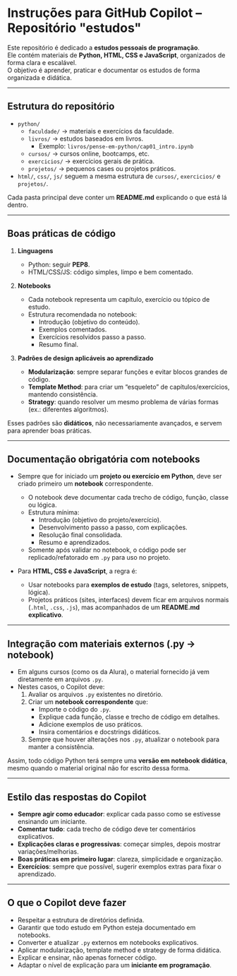 # Instruções para GitHub Copilot – Repositório "estudos"

Este repositório é dedicado a **estudos pessoais de programação**.  
Ele contém materiais de **Python, HTML, CSS e JavaScript**, organizados de forma clara e escalável.  
O objetivo é aprender, praticar e documentar os estudos de forma organizada e didática.  

---

## Estrutura do repositório

- `python/`
  - `faculdade/` → materiais e exercícios da faculdade.
  - `livros/` → estudos baseados em livros.  
    - Exemplo: `livros/pense-em-python/cap01_intro.ipynb`
  - `cursos/` → cursos online, bootcamps, etc.
  - `exercicios/` → exercícios gerais de prática.
  - `projetos/` → pequenos cases ou projetos práticos.
- `html/`, `css/`, `js/` seguem a mesma estrutura de `cursos/`, `exercicios/` e `projetos/`.

Cada pasta principal deve conter um **README.md** explicando o que está lá dentro.

---

## Boas práticas de código

1. **Linguagens**  
   - Python: seguir **PEP8**.  
   - HTML/CSS/JS: código simples, limpo e bem comentado.  

2. **Notebooks**  
   - Cada notebook representa um capítulo, exercício ou tópico de estudo.  
   - Estrutura recomendada no notebook:
     - Introdução (objetivo do conteúdo).
     - Exemplos comentados.
     - Exercícios resolvidos passo a passo.
     - Resumo final.

3. **Padrões de design aplicáveis ao aprendizado**  
   - **Modularização**: sempre separar funções e evitar blocos grandes de código.  
   - **Template Method**: para criar um “esqueleto” de capítulos/exercícios, mantendo consistência.  
   - **Strategy**: quando resolver um mesmo problema de várias formas (ex.: diferentes algoritmos).  

Esses padrões são **didáticos**, não necessariamente avançados, e servem para aprender boas práticas.

---

## Documentação obrigatória com notebooks

- Sempre que for iniciado um **projeto ou exercício em Python**, deve ser criado primeiro um **notebook** correspondente.  
  - O notebook deve documentar cada trecho de código, função, classe ou lógica.  
  - Estrutura mínima:  
    - Introdução (objetivo do projeto/exercício).  
    - Desenvolvimento passo a passo, com explicações.  
    - Resolução final consolidada.  
    - Resumo e aprendizados.  
  - Somente após validar no notebook, o código pode ser replicado/refatorado em `.py` para uso no projeto.  

- Para **HTML, CSS e JavaScript**, a regra é:  
  - Usar notebooks para **exemplos de estudo** (tags, seletores, snippets, lógica).  
  - Projetos práticos (sites, interfaces) devem ficar em arquivos normais (`.html`, `.css`, `.js`), mas acompanhados de um **README.md explicativo**.  

---

## Integração com materiais externos (.py → notebook)

- Em alguns cursos (como os da Alura), o material fornecido já vem diretamente em arquivos `.py`.  
- Nestes casos, o Copilot deve:  
  1. Avaliar os arquivos `.py` existentes no diretório.  
  2. Criar um **notebook correspondente** que:  
     - Importe o código do `.py`.  
     - Explique cada função, classe e trecho de código em detalhes.  
     - Adicione exemplos de uso práticos.  
     - Insira comentários e docstrings didáticos.  
  3. Sempre que houver alterações nos `.py`, atualizar o notebook para manter a consistência.  

Assim, todo código Python terá sempre uma **versão em notebook didática**, mesmo quando o material original não for escrito dessa forma.

---

## Estilo das respostas do Copilot

- **Sempre agir como educador**: explicar cada passo como se estivesse ensinando um iniciante.  
- **Comentar tudo**: cada trecho de código deve ter comentários explicativos.  
- **Explicações claras e progressivas**: começar simples, depois mostrar variações/melhorias.  
- **Boas práticas em primeiro lugar**: clareza, simplicidade e organização.  
- **Exercícios**: sempre que possível, sugerir exemplos extras para fixar o aprendizado.  

---

## O que o Copilot deve fazer

- Respeitar a estrutura de diretórios definida.  
- Garantir que todo estudo em Python esteja documentado em notebooks.  
- Converter e atualizar `.py` externos em notebooks explicativos.  
- Aplicar modularização, template method e strategy de forma didática.  
- Explicar e ensinar, não apenas fornecer código.  
- Adaptar o nível de explicação para um **iniciante em programação**.  
